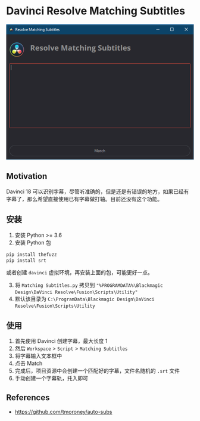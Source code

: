 # Davinci Resolve Matching Subtitles

![](./screenshots/screenshot.jpg)

## Motivation

Davinci 18 可以识别字幕，尽管听准确的，但是还是有错误的地方，如果已经有字幕了，那么希望直接使用已有字幕做打轴。目前还没有这个功能。

## 安装

1. 安装 Python >= 3.6
2. 安装 Python 包

```shell
pip install thefuzz
pip install srt
```

或者创建 `davinci` 虚拟环境，再安装上面的包，可能更好一点。

3. 将 `Matching Subtitles.py` 拷贝到 `"%PROGRAMDATA%\Blackmagic Design\DaVinci Resolve\Fusion\Scripts\Utility"`
4. 默认该目录为 `C:\ProgramData\Blackmagic Design\DaVinci Resolve\Fusion\Scripts\Utility`

## 使用

1. 首先使用 Davinci 创建字幕，最大长度 1
2. 然后 `Workspace` > `Script` > `Matching Subtitles`
3. 将字幕输入文本框中
4. 点击 Match
5. 完成后，项目资源中会创建一个匹配好的字幕，文件名随机的 `.srt` 文件
6. 手动创建一个字幕轨，托入即可

## References

- https://github.com/tmoroney/auto-subs
